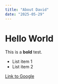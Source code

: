 ```yaml
---
title: "About David"
date: "2025-05-29"
---
```


# Hello World

This is a **bold** test.

- List item 1
- List item 2

[Link to Google](https://www.google.com)